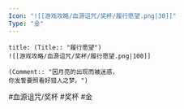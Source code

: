 ```yaml
---
Icon: "![[游戏攻略/血源诅咒/奖杯/履行愿望.png|30]]"
Type: "金"
---
```

```ad-common-gold-trophy
title: (Title:: "履行愿望")
![[游戏攻略/血源诅咒/奖杯/履行愿望.png|100]]

(Comment:: "因月亮的出现而被迷惑，
你发誓要照看好猎人之梦。")
```

#血源诅咒/奖杯 #奖杯 #金
